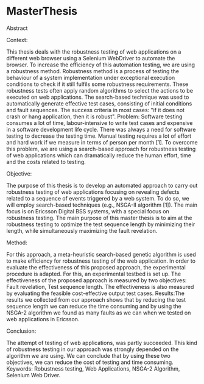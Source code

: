 # MasterThesis


Abstract

Context: 

This thesis deals with the robustness testing of web applications on
a different web browser using a Selenium WebDriver to automate the browser.
To increase the efficiency of this automation testing, we are using a robustness
method. Robustness method is a process of testing the behaviour of a system implementation under exceptional execution conditions to check if it still fulfils some
robustness requirements. These robustness tests often apply random algorithms
to select the actions to be executed on web applications. The search-based technique was used to automatically generate effective test cases, consisting of initial
conditions and fault sequences. The success criteria in most cases: "if it does not
crash or hang application, then it is robust".
Problem: Software testing consumes a lot of time, labour-intensive to write test
cases and expensive in a software development life cycle. There was always a need
for software testing to decrease the testing time. Manual testing requires a lot of
effort and hard work if we measure in terms of person per month [1]. To overcome
this problem, we are using a search-based approach for robustness testing of web
applications which can dramatically reduce the human effort, time and the costs
related to testing.


Objective: 

The purpose of this thesis is to develop an automated approach to
carry out robustness testing of web applications focusing on revealing defects related to a sequence of events triggered by a web system. To do so, we will employ
search-based techniques (e.g., NSGA-II algorithm [1]). The main focus is on Ericsson Digital BSS systems, with a special focus on robustness testing. The main
purpose of this master thesis is to aim at the robustness testing to optimize the
test sequence length by minimizing their length, while simultaneously maximizing
the fault revelation.


Method: 

For this approach, a meta-heuristic search-based genetic algorithm is
used to make efficiency for robustness testing of the web application. In order to
evaluate the effectiveness of this proposed approach, the experimental procedure
is adapted. For this, an experimental testbed is set up. The effectiveness of the
proposed approach is measured by two objectives: Fault revelation, Test sequence
length. The effectiveness is also measured by evaluating the feasible cost-effective
output test cases.
Results:The results we collected from our approach shows that by reducing the
test sequence length we can reduce the time consuming and by using the NSGA-2
algorithm we found as many faults as we can when we tested on web applications
in Ericsson.


Conclusion: 

The attempt of testing of web applications, was partly succeeded.
This kind of robustness testing in our approach was strongly depended on the
algorithm we are using. We can conclude that by using these two objectives, we
can reduce the cost of testing and time consuming.
Keywords: Robustness testing, Web Applications, NSGA-2 Algorithm, Selenium Web Driver.
